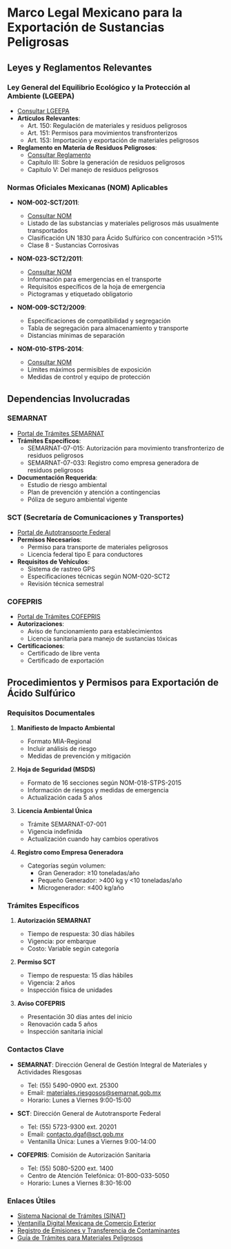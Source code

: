 # Marco Legal Mexicano para la Exportación de Sustancias Peligrosas

## Leyes y Reglamentos Relevantes

### Ley General del Equilibrio Ecológico y la Protección al Ambiente (LGEEPA)
- [Consultar LGEEPA](http://www.diputados.gob.mx/LeyesBiblio/pdf/148_210518.pdf)
- **Artículos Relevantes**:
  - Art. 150: Regulación de materiales y residuos peligrosos
  - Art. 151: Permisos para movimientos transfronterizos
  - Art. 153: Importación y exportación de materiales peligrosos
- **Reglamento en Materia de Residuos Peligrosos**:
  - [Consultar Reglamento](http://www.diputados.gob.mx/LeyesBiblio/regley/Reg_LGEEPA_MRP_311014.pdf)
  - Capítulo III: Sobre la generación de residuos peligrosos
  - Capítulo V: Del manejo de residuos peligrosos

### Normas Oficiales Mexicanas (NOM) Aplicables
- **NOM-002-SCT/2011**: 
  - [Consultar NOM](http://www.dof.gob.mx/normasOficiales/4560/sct3/sct3.htm)
  - Listado de las substancias y materiales peligrosos más usualmente transportados
  - Clasificación UN 1830 para Ácido Sulfúrico con concentración >51%
  - Clase 8 - Sustancias Corrosivas

- **NOM-023-SCT2/2011**:
  - [Consultar NOM](http://www.sct.gob.mx/fileadmin/DireccionesGrales/DGAF/DGN/Normas/NOM-023-SCT2-2011.pdf)
  - Información para emergencias en el transporte
  - Requisitos específicos de la hoja de emergencia
  - Pictogramas y etiquetado obligatorio

- **NOM-009-SCT2/2009**:
  - Especificaciones de compatibilidad y segregación
  - Tabla de segregación para almacenamiento y transporte
  - Distancias mínimas de separación

- **NOM-010-STPS-2014**:
  - [Consultar NOM](http://asinom.stps.gob.mx:8145/upload/noms/Nom-010.pdf)
  - Límites máximos permisibles de exposición
  - Medidas de control y equipo de protección

## Dependencias Involucradas

### SEMARNAT
- [Portal de Trámites SEMARNAT](https://www.gob.mx/tramites/semarnat)
- **Trámites Específicos**:
  - SEMARNAT-07-015: Autorización para movimiento transfronterizo de residuos peligrosos
  - SEMARNAT-07-033: Registro como empresa generadora de residuos peligrosos
- **Documentación Requerida**:
  - Estudio de riesgo ambiental
  - Plan de prevención y atención a contingencias
  - Póliza de seguro ambiental vigente

### SCT (Secretaría de Comunicaciones y Transportes)
- [Portal de Autotransporte Federal](https://www.sct.gob.mx/transporte-y-medicina-preventiva/autotransporte-federal/)
- **Permisos Necesarios**:
  - Permiso para transporte de materiales peligrosos
  - Licencia federal tipo E para conductores
- **Requisitos de Vehículos**:
  - Sistema de rastreo GPS
  - Especificaciones técnicas según NOM-020-SCT2
  - Revisión técnica semestral

### COFEPRIS
- [Portal de Trámites COFEPRIS](https://www.gob.mx/cofepris/acciones-y-programas/tramites)
- **Autorizaciones**:
  - Aviso de funcionamiento para establecimientos
  - Licencia sanitaria para manejo de sustancias tóxicas
- **Certificaciones**:
  - Certificado de libre venta
  - Certificado de exportación

## Procedimientos y Permisos para Exportación de Ácido Sulfúrico

### Requisitos Documentales
1. **Manifiesto de Impacto Ambiental**
   - Formato MIA-Regional
   - Incluir análisis de riesgo
   - Medidas de prevención y mitigación

2. **Hoja de Seguridad (MSDS)**
   - Formato de 16 secciones según NOM-018-STPS-2015
   - Información de riesgos y medidas de emergencia
   - Actualización cada 5 años

3. **Licencia Ambiental Única**
   - Trámite SEMARNAT-07-001
   - Vigencia indefinida
   - Actualización cuando hay cambios operativos

4. **Registro como Empresa Generadora**
   - Categorías según volumen:
     - Gran Generador: ≥10 toneladas/año
     - Pequeño Generador: >400 kg y <10 toneladas/año
     - Microgenerador: ≤400 kg/año

### Trámites Específicos
1. **Autorización SEMARNAT**
   - Tiempo de respuesta: 30 días hábiles
   - Vigencia: por embarque
   - Costo: Variable según categoría

2. **Permiso SCT**
   - Tiempo de respuesta: 15 días hábiles
   - Vigencia: 2 años
   - Inspección física de unidades

3. **Aviso COFEPRIS**
   - Presentación 30 días antes del inicio
   - Renovación cada 5 años
   - Inspección sanitaria inicial

### Contactos Clave
- **SEMARNAT**: Dirección General de Gestión Integral de Materiales y Actividades Riesgosas
  - Tel: (55) 5490-0900 ext. 25300
  - Email: materiales.riesgosos@semarnat.gob.mx
  - Horario: Lunes a Viernes 9:00-15:00

- **SCT**: Dirección General de Autotransporte Federal
  - Tel: (55) 5723-9300 ext. 20201
  - Email: contacto.dgaf@sct.gob.mx
  - Ventanilla Única: Lunes a Viernes 9:00-14:00

- **COFEPRIS**: Comisión de Autorización Sanitaria
  - Tel: (55) 5080-5200 ext. 1400
  - Centro de Atención Telefónica: 01-800-033-5050
  - Horario: Lunes a Viernes 8:30-16:00

### Enlaces Útiles
- [Sistema Nacional de Trámites (SINAT)](https://sistemas.semarnat.gob.mx/sinat/)
- [Ventanilla Digital Mexicana de Comercio Exterior](https://www.ventanillaunica.gob.mx/)
- [Registro de Emisiones y Transferencia de Contaminantes](https://apps1.semarnat.gob.mx:8443/retc/index.html)
- [Guía de Trámites para Materiales Peligrosos](https://www.gob.mx/semarnat/documentos/tramites-materiales-y-residuos-peligrosos)
